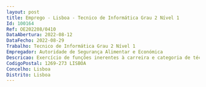 ```yaml
--- 
layout: post
title: Emprego - Lisboa - Tecnico de Informática Grau 2 Nível 1
Id: 100164
Ref: OE202208/0410
DataAbertura: 2022-08-12
DataFecho: 2022-08-29
Trabalho: Tecnico de Informática Grau 2 Nível 1
Empregador: Autoridade de Segurança Alimentar e Económica
Descricao: Exercício de funções inerentes à carreira e categoria de técnico de informática, tal como descrito no artigo 3.º da Portaria n.º 358 2002, de 3 de abril.
CodigoPostal: 1269-273 LISBOA
Concelho: Lisboa
Distrito: Lisboa
--- 
```

